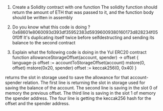 1. Create a Solidity contract with one function
The solidity function should return the amount of ETH that was passed to it, and the
function body should be written in assembly

2. Do you know what this code is doing ?
0x68601e8060093d393df35952383d59396009380160173d828234f050f0ff
It's duplicating itself twice before selfdestructing and sending its balance to the second contract

3. Explain what the following code is doing in the Yul ERC20 contract
        function allowanceStorageOffset(account, spender) -> offset { language-js
            offset := accountToStorageOffset(account)
            mstore(0, offset)
            mstore(0x20, spender)
            offset := keccak256(0, 0x40)
        }

returns the slot in storage used to save the allowance for that account-spender relation.
The first line is returning the slot in storage used for saving the balance of the account.
The second line is saving in the slot 0 of memory the previous offset.
The third line is saving in the slot 1 of memory the spender address.
The four line is getting the keccak256 hash for the offset and the spender address.
